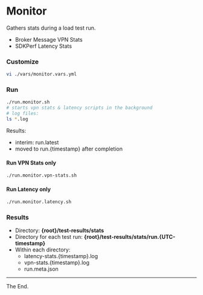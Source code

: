 # Monitor

Gathers stats during a load test run.

 * Broker Message VPN Stats
 * SDKPerf Latency Stats

### Customize

````bash
vi ./vars/monitor.vars.yml

````

### Run

````bash
./run.monitor.sh
# starts vpn stats & latency scripts in the background
# log files:
ls *.log
````
Results:
- interim: run.latest
- moved to run.{timestamp} after completion

#### Run VPN Stats only
````bash
./run.monitor.vpn-stats.sh
````

#### Run Latency only
````bash
./run.monitor.latency.sh
````

### Results

* Directory: **{root}/test-results/stats**
* Directory for each test run: **{root}/test-results/stats/run.{UTC-timestamp}**
* Within each directory:
  - latency-stats.{timestamp}.log
  - vpn-stats.{timestamp}.log
  - run.meta.json

---
The End.
